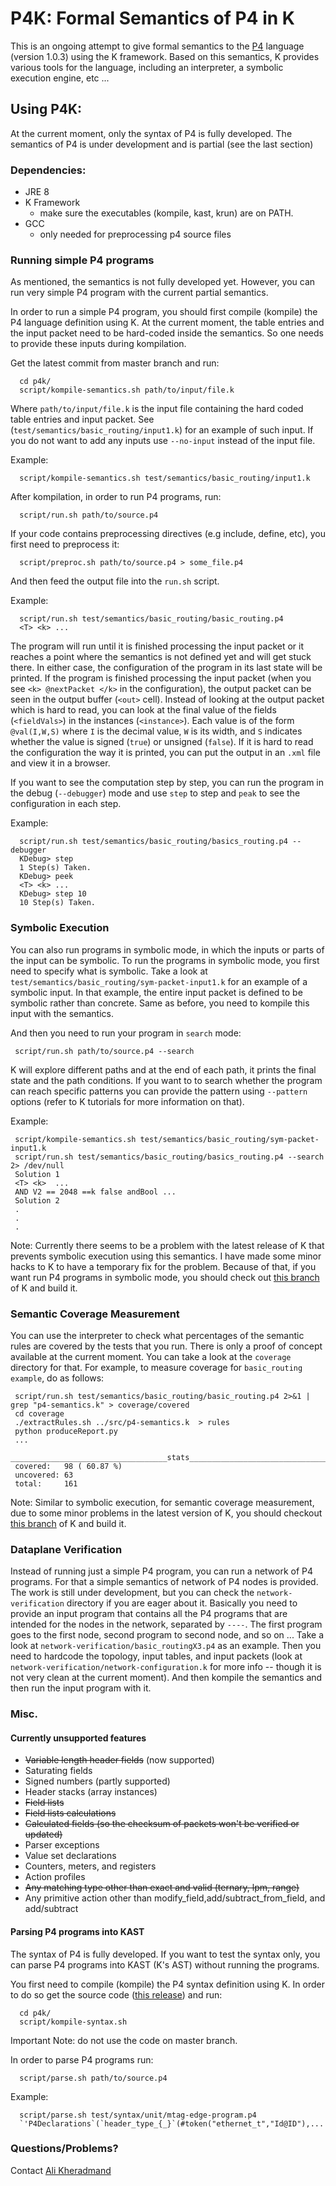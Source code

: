# P4K: Formal Semantics of P4 in K

This is an ongoing attempt to give formal semantics to the [P4](http://p4.org/) language (version 1.0.3)  using the K framework.
Based on this semantics, K provides various tools for the language, including an interpreter, a symbolic execution engine, etc ... 

## Using P4K:

At the current moment, only the syntax of P4 is fully developed.
The semantics of P4 is under development and is partial (see the last section)

### Dependencies:
- JRE 8
- K Framework
  + make sure the executables (kompile, kast, krun) are on PATH.
- GCC
  + only needed for preprocessing p4 source files

### Running simple P4 programs

As mentioned, the semantics is not fully developed yet. 
However, you can run very simple P4 program with the current partial semantics. 

In order to run a simple P4 program, you should first compile (kompile) the P4 language definition using K.
At the current moment, the table entries and the input packet need to be hard-coded inside the semantics.
So one needs to provide these inputs during kompilation. 

Get the latest commit from master branch and run:
```
  cd p4k/
  script/kompile-semantics.sh path/to/input/file.k
```

Where `path/to/input/file.k` is the input file containing the hard coded table entries and input packet.
See (`test/semantics/basic_routing/input1.k`) for an example of such input. 
If you do not want to add any inputs use `--no-input` instead of the input file.

Example:
```
  script/kompile-semantics.sh test/semantics/basic_routing/input1.k
```

After kompilation, in order to run P4 programs, run:

```
  script/run.sh path/to/source.p4
```

If your code contains preprocessing directives (e.g include, define, etc), you first need to preprocess it:
```
  script/preproc.sh path/to/source.p4 > some_file.p4
```

And then feed the output file into the `run.sh` script.

Example:

```
  script/run.sh test/semantics/basic_routing/basic_routing.p4
  <T> <k> ... 
```


The program will run until it is finished processing the input packet or it reaches a point where the semantics is not defined yet and will get stuck there.
In either case, the configuration of the program in its last state will be printed.
If the program is finished processing the input packet (when you see `<k> @nextPacket </k>` in the configuration), the output packet can be seen in the output buffer (`<out>` cell).
Instead of looking at the output packet which is hard to read, you can look at the final value of the fields (`<fieldVals>`) in the instances (`<instance>`).
Each value is of the form `@val(I,W,S)` where `I` is the decimal value, `W` is its width, and `S` indicates whether the value is signed (`true`) or unsigned (`false`).
If it is hard to read the configuration the way it is printed, you can put the output in an `.xml` file and view it in a browser.
 
If you want to see the computation step by step, you can run the program in the debug (`--debugger`) mode and use `step` to step and `peak` to see the configuration in each step.

Example:

```
  script/run.sh test/semantics/basic_routing/basics_routing.p4 --debugger
  KDebug> step
  1 Step(s) Taken.
  KDebug> peek
  <T> <k> ...
  KDebug> step 10
  10 Step(s) Taken.
```


### Symbolic Execution 

You can also run programs in symbolic mode, in which the inputs or parts of the input can be symbolic. To run the programs in symbolic mode, you first need to specify what is symbolic. Take a look 
at `test/semantics/basic_routing/sym-packet-input1.k` for an example of a symbolic input. In that example, the entire input packet is defined to be symbolic rather than concrete. 
Same as before, you need to kompile this input with the semantics.

And then you need to run your program in `search` mode:

```
 script/run.sh path/to/source.p4 --search
```

K will explore different paths and at the end of each path, it prints the final state and the path conditions.
If you want to to search whether the program can reach specific patterns you can provide the pattern using `--pattern` options (refer to K tutorials for more information on that).

Example:

```
 script/kompile-semantics.sh test/semantics/basic_routing/sym-packet-input1.k
 script/run.sh test/semantics/basic_routing/basics_routing.p4 --search 2> /dev/null
 Solution 1
 <T> <k>  ...
 AND V2 == 2048 ==k false andBool ...
 Solution 2
 .
 .
 .
```


Note: Currently there seems to be a problem with the latest release of K that prevents symbolic execution using this semantics.
I have made some minor hacks to K to have a temporary fix for the problem.
Because of that, if you want run P4 programs in symbolic mode, you should check out [this branch](https://github.com/kframework/k/tree/p4k-hacks) of K and build it.  


### Semantic Coverage Measurement

You can use the interpreter to check what percentages of the semantic rules are covered by the tests that you run. There is only a proof of concept available at the current moment.
You can take a look at the `coverage` directory for that. For example, to measure coverage for `basic_routing example`, do as follows:

```
 script/run.sh test/semantics/basic_routing/basic_routing.p4 2>&1 | grep "p4-semantics.k" > coverage/covered
 cd coverage
 ./extractRules.sh ../src/p4-semantics.k  > rules
 python produceReport.py
 ...
 ___________________________________stats___________________________________
 covered:	98 ( 60.87 %)
 uncovered:	63
 total:		161
```

Note: Similar to symbolic execution, for semantic coverage measurement, due to some minor problems in the latest version of K, you should checkout [this branch](https://github.com/kframework/k/tree/p4k-hacks) of K and build it.  


### Dataplane Verification

Instead of running just a simple P4 program, you can run a network of P4 programs. For that a simple semantics of network of P4 nodes is provided. 
The work is still under development, but you can check the `network-verification` directory if you are eager about it. 
Basically you need to provide an input program that contains all the P4 programs that are intended for the nodes in the network, separated by `----`. 
The first program goes to the first node, second program to second node, and so on ...
Take a look at `network-verification/basic_routingX3.p4` as an example. 
Then you need to hardcode the topology, input tables, and input packets (look at `network-verification/network-configuration.k` for more info -- though it is not very clean at the current moment).
And then kompile the semantics and then run the input program with it. 


### Misc. 

#### Currently unsupported features

- ~~Variable length header fields~~ (now supported)
- Saturating fields 
- Signed numbers (partly supported)
- Header stacks (array instances)
- ~~Field lists~~
- ~~Field lists calculations~~ 
- ~~Calculated fields (so the checksum of packets won't be verified or updated)~~
- Parser exceptions
- Value set declarations
- Counters, meters, and registers
- Action profiles
- ~~Any matching type other than exact and valid (ternary, lpm, range)~~
- Any primitive action other than modify_field,add/subtract_from_field, and add/subtract 

#### Parsing P4 programs into KAST 

The syntax of P4 is fully developed. 
If you want to test the syntax only, you can parse P4 programs into KAST (K's AST) without running the programs.
 
You first need to compile (kompile) the P4 syntax definition using K. 
In order to do so get the source code ([this release](https://github.com/kframework/p4-semantics/releases/tag/parser)) and run:
```
  cd p4k/
  script/kompile-syntax.sh
```
Important Note: do not use the code on master branch. 

In order to parse P4 programs run:

```
  script/parse.sh path/to/source.p4
```


Example:

```
  script/parse.sh test/syntax/unit/mtag-edge-program.p4
  `'P4Declarations`(`header_type_{_}`(#token("ethernet_t","Id@ID"),...
```

### Questions/Problems?

Contact [Ali Kheradmand](kheradm2@illinois.edu) 